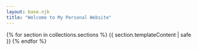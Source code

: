 ```yaml
---
layout: base.njk
title: "Welcome to My Personal Website"
---
```

{% for section in collections.sections %}
    {{ section.templateContent | safe }}
{% endfor %}
